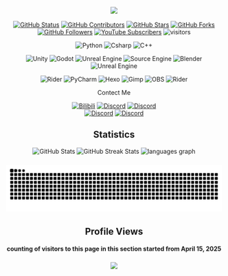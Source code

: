 <!--
<h1 align="center">Hi 👋, I'm wOLFSMITh</h1>
<!-- 打字机效果的欢迎文字 -->
<p align="center">
  <img src="https://readme-typing-svg.demolab.com/?lines=Hi+!+I+am+wOLFSMITh+and+welcome+to+my+profile+!;+I'm+a+collage+studnet+from+China+.;I+make+video+games+.;&center=true&width=1000&height=100&size=32&font=Righteous"/>
</p>
<!-- 该rope的信息，以及我的Youtube订阅量 -->
<p align="center">
    <a href="https://github.com/wolfsmith520-github/wolfsmith520-github"><img src="https://img.shields.io/badge/status-updating-brightgreen.svg" alt="GitHub Status"></a>
    <a href="https://github.com/wolfsmith520-github/wolfsmith520-github/graphs/contributors"><img src="https://img.shields.io/github/contributors/wolfsmith520-github/wolfsmith520-github.svg?color=blue" alt="GitHub Contributors"></a>
    <a href="https://github.com/wolfsmith520-github/wolfsmith520-github/stargazers"><img src="https://img.shields.io/github/stars/wolfsmith520-github/wolfsmith520-github.svg?logo=github" alt="GitHub Stars"></a>
    <a href="https://github.com/wolfsmith520-github/wolfsmith520-github/network/members"><img src="https://img.shields.io/github/forks/wolfsmith520-github/wolfsmith520-github.svg?color=blue&logo=github" alt="GitHub Forks"></a>
    <a href="https://github.com/wolfsmith520-github?tab=followers"><img src="https://img.shields.io/github/followers/wolfsmith520-github.svg?style=social&label=Follow" alt="GitHub Followers"></a>
    <a href="https://www.youtube.com/@wolfsmith9342"><img src="https://img.shields.io/youtube/channel/subscribers/UCzsBOj132Lx-YbEvw75UfYw?style=social&label=Subscribe" alt="YouTube Subscribers"></a>
    <img src="https://visitor-badge.laobi.icu/badge?page_id=wolfsmith520-github.wolfsmith520-github" alt="visitors"/>  
</p>
<!--图标网站 https://simpleicons.org-->
<!--开发语言-->
<p align="center">
  <img src="https://img.shields.io/badge/Python-3776AB?style=for-the-badge&logo=python&logoColor=white" alt="Python" height=35>
  <img src="https://img.shields.io/badge/C%23-0078D6?style=for-the-badge&logo=c-sharp&logoColor=white&labelColor=0078D6" alt="Csharp" height=35>
  <img src="https://img.shields.io/badge/C++-00599C?style=for-the-badge&logo=c%2B%2B&logoColor=white" alt="C++" height=35>
</p>
<!--游戏引擎-->
<p align="center">
  <img src="https://img.shields.io/badge/Unity-FFFFFF?style=for-the-badge&logo=unity&logoColor=black" alt="Unity" height=35>
  <img src="https://img.shields.io/badge/Godot-478186?style=for-the-badge&logo=godot-engine&logoColor=white" alt="Godot" height=35>
  <img src="https://img.shields.io/badge/Unreal-FFFFFF?style=for-the-badge&logo=unreal-engine&logoColor=black" alt="Unreal Engine" height=35>
  <img src="https://img.shields.io/badge/Source-F79A10?style=for-the-badge&logo=sourceengine&logoColor=black" alt="Source Engine" height=35>
  <img src="https://img.shields.io/badge/Blender-E87D0D?style=for-the-badge&logo=blender&logoColor=white" alt="Blender" height=35>
  <img src="https://img.shields.io/badge/Raylib-FFFFFF?style=for-the-badge&logo=raylib&logoColor=black" alt="Unreal Engine" height=35>
</p>
<!--IDE-->
<p align="center">
  <img src="https://img.shields.io/badge/RIDER-FFFFFF?style=for-the-badge&logo=rider&logoColor=black" alt="Rider" height=35>
  <img src="https://img.shields.io/badge/PyCharm-FFFFFF?style=for-the-badge&logo=pycharm&logoColor=black" alt="PyCharm" height=35>
  <img src="https://img.shields.io/badge/Hexo-0E83CD?style=for-the-badge&logo=hexo&logoColor=white" alt="Hexo" height=35>
  <img src="https://img.shields.io/badge/Gimp-5C5543?style=for-the-badge&logo=gimp&logoColor=white" alt="Gimp" height=35>
  <img src="https://img.shields.io/badge/OBS-302E31?style=for-the-badge&logo=obsstudio&logoColor=white" alt="OBS" height=35>
  <img src="https://img.shields.io/badge/7ZIP-FFFFFF?style=for-the-badge&logo=7zip&logoColor=black" alt="Rider" height=35>
</p>
<!--联系方式-->
<p align="center">Contect Me</p>
<p>
  <div align="center">
    <a href="https://space.bilibili.com/352619945"><img src="https://img.shields.io/badge/BILIBILI-00A1D6?style=for-the-badge&logo=bilibili&logoColor=white" alt="Bilibili" height=35></a>
    <a href="https://discordapp.com/users/696587537963155516"><img src="https://img.shields.io/badge/DISCORD-5865F2?style=for-the-badge&logo=discord&logoColor=white" alt="Discord" height=35></a>
    <a href="https://wolfsmith520-github.github.io/"><img src="https://img.shields.io/badge/BLOG-0E83CD?style=for-the-badge&logo=hexo&logoColor=white" alt="Discord" height=35></a>
  </div>
  <div align="center">
    <a href=""><img src="https://img.shields.io/badge/1606162198-1EBAFC?style=for-the-badge&logo=qq&logoColor=white" alt="Discord" height=35></a>
    <a href=""><img src="https://img.shields.io/badge/wolfsmith2020-EA4335?style=for-the-badge&logo=gmail&logoColor=white" alt="Discord" height=35></a>
  </div>
</p>
<!--账号数据-->
<h2 align="center"> Statistics</h2>
<p align="center">
    <img width="47%" src="https://github-readme-stats.vercel.app/api?username=wolfsmith520-github&show_icons=true&include_all_commits=true&theme=radical&hide_border=true"alt="GitHub Stats">
    <img width="50%" src="https://github-readme-streak-stats.herokuapp.com/?user=wolfsmith520-github&theme=radical&hide_border=true"alt="GitHub Streak Stats">
    <img height=150 src="https://github-readme-stats.vercel.app/api/top-langs?username=wolfsmith520-github&locale=en&hide_title=false&layout=compact&card_width=500&langs_count=10&theme=dracula&hide_border=false" alt="languages graph">
</p>

<!--根据贡献图制作的贪吃蛇-->
<h3 align="center"><img src="https://github.com/wolfsmith520-github/wolfsmith520-github/blob/output/github-contribution-grid-snake.svg"/></h3>
<!--页面浏览量-->
<h2 align="center"> Profile Views</h2>
<h4 align="center">counting of visitors to this page in this section started from April 15, 2025 </h4>
<h3 align="center"><img src="https://count.getloli.com/@wolfsmith520-github?theme=booru-jaypee"/></h3>



